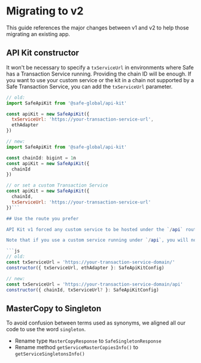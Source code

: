 # Migrating to v2

This guide references the major changes between v1 and v2 to help those migrating an existing app.

## API Kit constructor

It won't be necessary to specify a `txServiceUrl` in environments where Safe has a Transaction Service running. Providing the chain ID will be enough. If you want to use your custom service or the kit in a chain not supported by a Safe Transaction Service, you can add the `txServiceUrl` parameter.

```js
// old:
import SafeApiKit from '@safe-global/api-kit'

const apiKit = new SafeApiKit({
  txServiceUrl: 'https://your-transaction-service-url',
  ethAdapter
})

// new:
import SafeApiKit from '@safe-global/api-kit'

const chainId: bigint = 1n
const apiKit = new SafeApiKit({
  chainId
})

// or set a custom Transaction Service
const apiKit = new SafeApiKit({
  chainId,
  txServiceUrl: 'https://your-transaction-service-url'
})```

## Use the route you prefer

API Kit v1 forced any custom service to be hosted under the `/api` route of the URL specified in `txServiceUrl`. This isn't the case anymore; you can specify any preferred route or subdomain.

Note that if you use a custom service running under `/api`, you will now need to migrate as follows:

```js
// old:
const txServiceUrl = 'https://your-transaction-service-domain/'
constructor({ txServiceUrl, ethAdapter }: SafeApiKitConfig)

// new:
const txServiceUrl = 'https://your-transaction-service-domain/api'
constructor({ chainId, txServiceUrl? }: SafeApiKitConfig)
```

## MasterCopy to Singleton

To avoid confusion between terms used as synonyms, we aligned all our code to use the word `singleton`.

- Rename type `MasterCopyResponse` to `SafeSingletonResponse`
- Rename method `getServiceMasterCopiesInfo()` to `getServiceSingletonsInfo()`